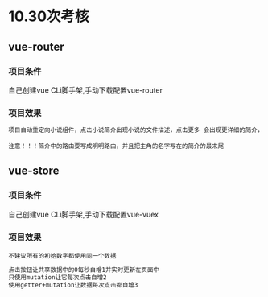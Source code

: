 # 10.30次考核
## vue-router

### 项目条件
自己创建vue CLi脚手架,手动下载配置vue-router

### 项目效果

```txt
项目自动重定向小说组件，点击小说简介出现小说的文件描述，点击更多 会出现更详细的简介，点击主角组件显示内容为"我是xxx号穿越者，我叫XXX。点击开始阅读自动跳转到小说简介页面，点击回退出现返回上一步的历史记录。
```
`注意！！！简介中的路由要写成明明路由，并且把主角的名字写在的简介的最末尾`
## vue-store

### 项目条件
自己创建vue CLi脚手架,手动下载配置vue-vuex

### 项目效果
`不建议所有的初始数字都使用同一个数据`
```txt
点击按钮让共享数据中的0每秒自增1并实时更新在页面中
只使用mutation让它每次点击自增2
使用getter+mutation让数据每次点击都自增3
```

